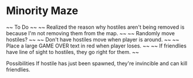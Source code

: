 Minority Maze
==========

~~ To Do ~~
~~ Realized the reason why hostiles aren't being removed is because I'm not removing them from the map. ~~
~~ Randomly move hostiles? ~~
~~ Don't have hostiles move when player is around. ~~
~~ Place a large GAME OVER text in red when player loses. ~~
~~ If friendlies have line of sight to hostiles, they go right for them. ~~

Possibilities
If hostile has just been spawned, they're invincible and can kill friendlies.



